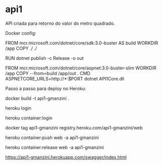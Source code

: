 # api1
API criada para retorno do valor do metro quadrado.


Docker config:

FROM mcr.microsoft.com/dotnet/core/sdk:3.0-buster AS build
WORKDIR /app
COPY ./ ./

RUN dotnet publish -c Release -o out

FROM mcr.microsoft.com/dotnet/core/aspnet:3.0-buster-slim
WORKDIR /app
COPY --from=build /app/out .
CMD ASPNETCORE_URLS=http://*:$PORT dotnet API1Core.dll

Passo a passo para deploy no Heroku:

docker build -t api1-gmanzini .

heroku login

heroku container:login

docker tag api1-gmanzini registry.heroku.com/api1-gmanzini/web

heroku container:push web -a api1-gmanzini

heroku container:release web -a api1-gmanzini

https://api1-gmanzini.herokuapp.com/swagger/index.html
